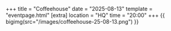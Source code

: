 +++
title = "Coffeehouse"
date = "2025-08-13"
template = "eventpage.html"
[extra]
location = "HQ"
time = "20:00"
+++
{{ bigimg(src="/images/coffeehouse-25-08-13.png") }}
